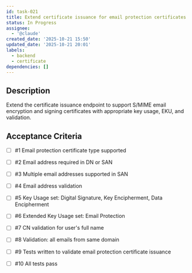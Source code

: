 ```yaml
---
id: task-021
title: Extend certificate issuance for email protection certificates
status: In Progress
assignee:
  - '@claude'
created_date: '2025-10-21 15:50'
updated_date: '2025-10-21 20:01'
labels:
  - backend
  - certificate
dependencies: []
---
```


## Description

<!-- SECTION:DESCRIPTION:BEGIN -->
Extend the certificate issuance endpoint to support S/MIME email encryption and signing certificates with appropriate key usage, EKU, and validation.
<!-- SECTION:DESCRIPTION:END -->

## Acceptance Criteria
<!-- AC:BEGIN -->
- [ ] #1 Email protection certificate type supported
- [ ] #2 Email address required in DN or SAN
- [ ] #3 Multiple email addresses supported in SAN
- [ ] #4 Email address validation
- [ ] #5 Key Usage set: Digital Signature, Key Encipherment, Data Encipherment
- [ ] #6 Extended Key Usage set: Email Protection
- [ ] #7 CN validation for user's full name
- [ ] #8 Validation: all emails from same domain

- [ ] #9 Tests written to validate email protection certificate issuance
- [ ] #10 All tests pass
<!-- AC:END -->
